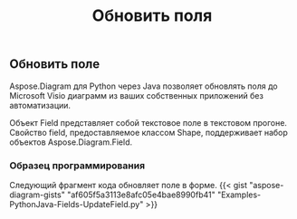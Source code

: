 ﻿---
title: Обновить поля
type: docs
weight: 20
url: /ru/python-java/update-fields/
description: В этом разделе объясняется, как обновлять поля.
---
## **Обновить поле**
 Aspose.Diagram для Python через Java позволяет обновлять поля до Microsoft Visio диаграмм из ваших собственных приложений без автоматизации.

Объект Field представляет собой текстовое поле в текстовом прогоне. Свойство field, предоставляемое классом Shape, поддерживает набор объектов Aspose.Diagram.Field.

### **Образец программирования**
Следующий фрагмент кода обновляет поле в форме.
{{< gist "aspose-diagram-gists" "af605f5a3113e8afc05e4bae8990fb41" "Examples-PythonJava-Fields-UpdateField.py" >}}
